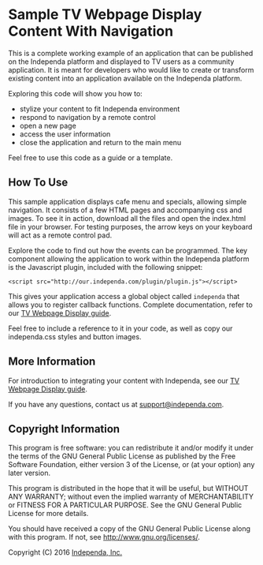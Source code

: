 # Sample TV Webpage Display Content With Navigation

This is a complete working example of an application that can be published
on the Independa platform and displayed to TV users as a community application.
It is meant for developers who would like to create or transform existing content
into an application available on the Independa platform.

Exploring this code will show you how to:
 * stylize your content to fit Independa environment
 * respond to navigation by a remote control
 * open a new page
 * access the user information
 * close the application and return to the main menu

Feel free to use this code as a guide or a template.

## How To Use

This sample application displays cafe menu and specials, allowing simple navigation.
It consists of a few HTML pages and accompanying css and images.
To see it in action, download all the files and open the index.html file in your browser.
For testing purposes, the arrow keys on your keyboard will act as a remote control pad.

Explore the code to find out how the events can be programmed.
The key component allowing the application to work within the Independa platform
is the Javascript plugin, included with the following snippet:

`<script src="http://our.independa.com/plugin/plugin.js"></script>`

This gives your application access a global object called `independa` that allows you to
register callback functions. Complete documentation, refer to our
[TV Webpage Display guide](http://training.independa.com/community/tv-digital-signage-guide/).

Feel free to include a reference to it in your code, as well as copy our independa.css
styles and button images.

## More Information

For introduction to integrating your content with Independa, see our
[TV Webpage Display guide](http://training.independa.com/community/tv-digital-signage-guide/).

If you have any questions, contact us at <support@independa.com>.

## Copyright Information

This program is free software: you can redistribute it and/or modify
it under the terms of the GNU General Public License as published by
the Free Software Foundation, either version 3 of the License, or
(at your option) any later version.

This program is distributed in the hope that it will be useful,
but WITHOUT ANY WARRANTY; without even the implied warranty of
MERCHANTABILITY or FITNESS FOR A PARTICULAR PURPOSE.  See the
GNU General Public License for more details.

You should have received a copy of the GNU General Public License
along with this program.  If not, see <http://www.gnu.org/licenses/>.

Copyright (C) 2016   [Independa, Inc.](http://independa.com)
